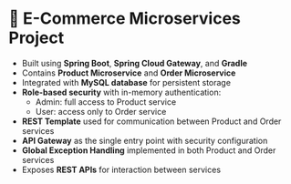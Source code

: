 # 🛒 E-Commerce Microservices Project

- Built using **Spring Boot**, **Spring Cloud Gateway**, and **Gradle**
- Contains **Product Microservice** and **Order Microservice**
- Integrated with **MySQL database** for persistent storage
- **Role-based security** with in-memory authentication:
  - Admin: full access to Product service
  - User: access only to Order service
- **REST Template** used for communication between Product and Order services
- **API Gateway** as the single entry point with security configuration
- **Global Exception Handling** implemented in both Product and Order services
- Exposes **REST APIs** for interaction between services
